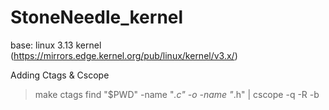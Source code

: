 # StoneNeedle_kernel
base: linux 3.13 kernel (https://mirrors.edge.kernel.org/pub/linux/kernel/v3.x/)



Adding Ctags & Cscope
>make ctags
>find "$PWD" -name "*.c" -o -name "*.h" | cscope -q -R -b
